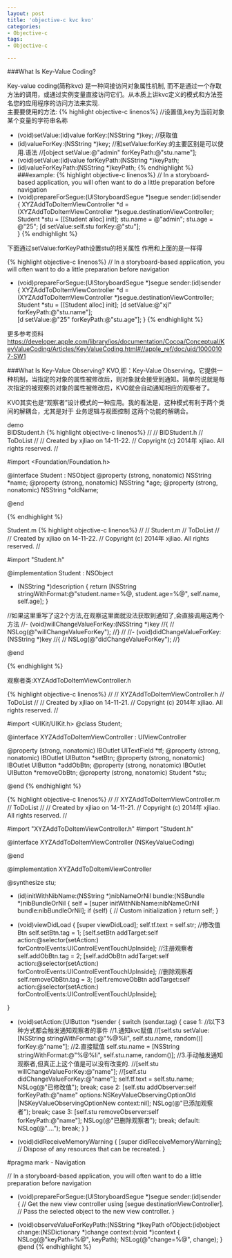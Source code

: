 ```yaml
---
layout: post
title: 'objective-c kvc kvo'
categories:
- Objective-c
tags:
- Objective-c

---
```

###What Is Key-Value Coding?  


Key-value coding(简称kvc) 是一种间接访问对象属性机制,
而不是通过一个存取方法的调用，或通过实例变量直接访问它们。从本质上讲kvc定义的模式和方法签名您的应用程序的访问方法来实现.  
主要要使用的方法:
{% highlight objective-c linenos%}
//设置值,key为当前对象某个变量的字符串名称
- (void)setValue:(id)value forKey:(NSString *)key;
//获取值
- (id)valueForKey:(NSString *)key;
//和setValue:forKey:的主要区别是可以使用.语法
//[object setValue:@"admin" forKeyPath:@"stu.name"];
- (void)setValue:(id)value forKeyPath:(NSString *)keyPath;
- (id)valueForKeyPath:(NSString *)keyPath;
{% endhighlight %}  
###example:
{% highlight objective-c linenos%}
// In a storyboard-based application, you will often want to do a little preparation before navigation
- (void)prepareForSegue:(UIStoryboardSegue *)segue sender:(id)sender
{
    XYZAddToDoItemViewController *d = (XYZAddToDoItemViewController *)segue.destinationViewController;
    Student *stu = [[Student alloc] init];
    stu.name = @"admin";
    stu.age = @"25";
    [d setValue:self.stu forKey:@"stu"];    
}
{% endhighlight %}

下面通过setValue:forKeyPath设置stu的相关属性
作用和上面的是一样得

{% highlight objective-c linenos%}
// In a storyboard-based application, you will often want to do a little preparation before navigation
- (void)prepareForSegue:(UIStoryboardSegue *)segue sender:(id)sender
{
    XYZAddToDoItemViewController *d = (XYZAddToDoItemViewController *)segue.destinationViewController;
    Student *stu = [[Student alloc] init];
    [d setValue:@"xjl" forKeyPath:@"stu.name"];    
    [d setValue:@"25" forKeyPath:@"stu.age"];
}
{% endhighlight %}

更多参考资料
<https://developer.apple.com/library/ios/documentation/Cocoa/Conceptual/KeyValueCoding/Articles/KeyValueCoding.html#//apple_ref/doc/uid/10000107-SW1>  


###What Is Key-Value Observing?
KVO,即：Key-Value Observing，它提供一种机制，当指定的对象的属性被修改后，则对象就会接受到通知。简单的说就是每次指定的被观察的对象的属性被修改后，KVO就会自动通知相应的观察者了。

KVO其实也是“观察者”设计模式的一种应用。我的看法是，这种模式有利于两个类间的解耦合，尤其是对于 业务逻辑与视图控制 这两个功能的解耦合。

demo  
BIDStudent.h
{% highlight objective-c linenos%}
//
//  BIDStudent.h
//  ToDoList
//
//  Created by xjliao on 14-11-22.
//  Copyright (c) 2014年 xjliao. All rights reserved.
//

#import <Foundation/Foundation.h>

@interface Student : NSObject
@property (strong, nonatomic) NSString *name;
@property (strong, nonatomic) NSString *age;
@property (strong, nonatomic) NSString *oldName;

@end

{% endhighlight %}


Student.m
{% highlight objective-c linenos%}
//
//  Student.m
//  ToDoList
//
//  Created by xjliao on 14-11-22.
//  Copyright (c) 2014年 xjliao. All rights reserved.
//

#import "Student.h"

@implementation Student : NSObject

- (NSString *)description
{
    return [NSString stringWithFormat:@"student.name=%@, student.age=%@", self.name, self.age];
}

//如果这里重写了这2个方法,在观察这里面就没法获取到通知了,会直接调用这两个方法
//- (void)willChangeValueForKey:(NSString *)key
//{
//    NSLog(@"willChangeValueForKey");
//}
//
//- (void)didChangeValueForKey:(NSString *)key
//{
//    NSLog(@"didChangeValueForKey");
//}

@end

{% endhighlight %}

观察者类:XYZAddToDoItemViewController.h

{% highlight objective-c linenos%}
//
//  XYZAddToDoItemViewController.h
//  ToDoList
//
//  Created by xjliao on 14-11-21.
//  Copyright (c) 2014年 xjliao. All rights reserved.
//

#import <UIKit/UIKit.h>
@class Student;

@interface XYZAddToDoItemViewController : UIViewController

@property (strong, nonatomic) IBOutlet UITextField *tf;
@property (strong, nonatomic) IBOutlet UIButton *setBtn;
@property (strong, nonatomic) IBOutlet UIButton *addObBtn;
@property (strong, nonatomic) IBOutlet UIButton *removeObBtn;
@property (strong, nonatomic) Student *stu;

@end
{% endhighlight %}

{% highlight objective-c linenos%}
//
//  XYZAddToDoItemViewController.m
//  ToDoList
//
//  Created by xjliao on 14-11-21.
//  Copyright (c) 2014年 xjliao. All rights reserved.
//

#import "XYZAddToDoItemViewController.h"
#import "Student.h"

@interface XYZAddToDoItemViewController (NSKeyValueCoding)


@end

@implementation XYZAddToDoItemViewController

@synthesize stu;

- (id)initWithNibName:(NSString *)nibNameOrNil bundle:(NSBundle *)nibBundleOrNil
{
    self = [super initWithNibName:nibNameOrNil bundle:nibBundleOrNil];
    if (self) {
        // Custom initialization
    }
    return self;
}

- (void)viewDidLoad
{
    [super viewDidLoad];
    self.tf.text = self.str;
    //修改值Btn
    self.setBtn.tag = 1;
    [self.setBtn addTarget:self action:@selector(setAction:) forControlEvents:UIControlEventTouchUpInside];
    //注册观察者
    self.addObBtn.tag = 2;
    [self.addObBtn addTarget:self action:@selector(setAction:) forControlEvents:UIControlEventTouchUpInside];
    //删除观察者
    self.removeObBtn.tag = 3;
    [self.removeObBtn addTarget:self action:@selector(setAction:) forControlEvents:UIControlEventTouchUpInside];
    
}

- (void)setAction:(UIButton *)sender
{
    switch (sender.tag) {
        case 1:
        	 //以下3种方式都会触发通知观察者的事件
            //1.通知kvc赋值
            //[self.stu setValue:[NSString stringWithFormat:@"%@%li", self.stu.name, random()] forKey:@"name"];
            //2.直接赋值
            self.stu.name = [NSString stringWithFormat:@"%@%li", self.stu.name, random()];
            //3.手动触发通知观察者,但真正上这个值是可以没有改变的.
            //[self.stu willChangeValueForKey:@"name"];
            //[self.stu didChangeValueForKey:@"name"];
            self.tf.text = self.stu.name;
            NSLog(@"已修改值");
            break;
        case 2:
            [self.stu addObserver:self forKeyPath:@"name" options:NSKeyValueObservingOptionOld
             |NSKeyValueObservingOptionNew context:nil];
            NSLog(@"已添加观察者");
            break;
        case 3:
            [self.stu removeObserver:self forKeyPath:@"name"];
            NSLog(@"已删除观察者");
            break;
        default:
            NSLog(@"....");
            break;
    }
}

- (void)didReceiveMemoryWarning
{
    [super didReceiveMemoryWarning];
    // Dispose of any resources that can be recreated.
}

#pragma mark - Navigation

// In a storyboard-based application, you will often want to do a little preparation before navigation
- (void)prepareForSegue:(UIStoryboardSegue *)segue sender:(id)sender
{
    // Get the new view controller using [segue destinationViewController].
    // Pass the selected object to the new view controller.
}


- (void)observeValueForKeyPath:(NSString *)keyPath ofObject:(id)object change:(NSDictionary *)change context:(void *)context
{
    NSLog(@"keyPath=%@", keyPath);
    NSLog(@"change=%@", change);
}
@end
{% endhighlight %}

